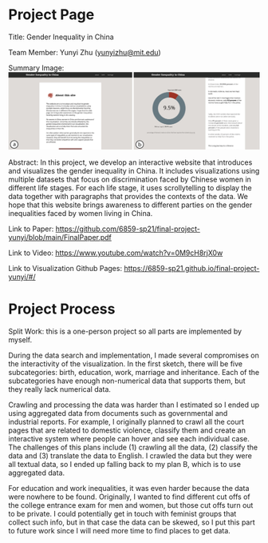 # Project Page

Title: Gender Inequality in China

Team Member: Yunyi Zhu (yunyizhu@mit.edu)

Summary Image: ![left: a webpage with summary, right: a webpage with visualization](https://github.com/6859-sp21/final-project-yunyi/blob/main/final-6859-data/figures/0_fig1/fig1.png)

Abstract: In this project, we develop an interactive website that introduces and visualizes the gender inequality in China. It includes visualizations using multiple datasets that focus on discrimination faced by Chinese women in different life stages. For each life stage, it uses scrollytelling to display the data together with paragraphs that provides the contexts of the data. We hope that this website brings awareness to different parties on the gender inequalities faced by women living in China. 

Link to Paper: https://github.com/6859-sp21/final-project-yunyi/blob/main/FinalPaper.pdf

Link to Video: https://www.youtube.com/watch?v=0M9cH8rjX0w

Link to Visualization Github Pages: https://6859-sp21.github.io/final-project-yunyi/#/


# Project Process

Split Work: this is a one-person project so all parts are implemented by myself. 

During the data search and implementation, I made several compromises on the interactivity of the visualization. In the first sketch, there will be five subcategories: birth, education, work, marriage and inheritance. Each of the subcategories have enough non-numerical data that supports them, but they really lack numerical data. 

Crawling and processing the data was harder than I estimated so I ended up using aggregated data from documents such as governmental and industrial reports. For example, I originally planned to crawl all the court pages that are related to domestic violence, classify them and create an interactive system where people can hover and see each individual case. The challenges of this plans include (1) crawling all the data, (2) classify the data and (3) translate the data to English. I crawled the data but they were all textual data, so I ended up falling back to my plan B, which is to use aggregated data.

For education and work inequalities, it was even harder because the data were nowhere to be found. Originally, I wanted to find different cut offs of the college entrance exam for men and women, but those cut offs turn out to be private. I could potentially get in touch with feminist groups that collect such info, but in that case the data can be skewed, so I put this part to future work since I will need more time to find places to get data.

